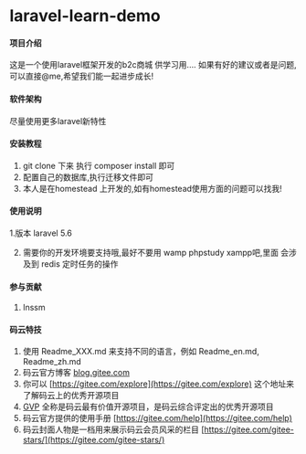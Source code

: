 # laravel-learn-demo

#### 项目介绍
这是一个使用laravel框架开发的b2c商城 供学习用....
如果有好的建议或者是问题,可以直接@me,希望我们能一起进步成长!

#### 软件架构
尽量使用更多laravel新特性


#### 安装教程

1. git clone 下来 执行 composer install 即可
2. 配置自己的数据库,执行迁移文件即可
3. 本人是在homestead 上开发的,如有homestead使用方面的问题可以找我!

#### 使用说明

1.版本 laravel 5.6

2. 需要你的开发环境要支持哦,最好不要用 wamp phpstudy xampp吧,里面
会涉及到 redis 定时任务的操作

#### 参与贡献

1. lnssm



#### 码云特技

1. 使用 Readme\_XXX.md 来支持不同的语言，例如 Readme\_en.md, Readme\_zh.md
2. 码云官方博客 [blog.gitee.com](https://blog.gitee.com)
3. 你可以 [https://gitee.com/explore](https://gitee.com/explore) 这个地址来了解码云上的优秀开源项目
4. [GVP](https://gitee.com/gvp) 全称是码云最有价值开源项目，是码云综合评定出的优秀开源项目
5. 码云官方提供的使用手册 [https://gitee.com/help](https://gitee.com/help)
6. 码云封面人物是一档用来展示码云会员风采的栏目 [https://gitee.com/gitee-stars/](https://gitee.com/gitee-stars/)